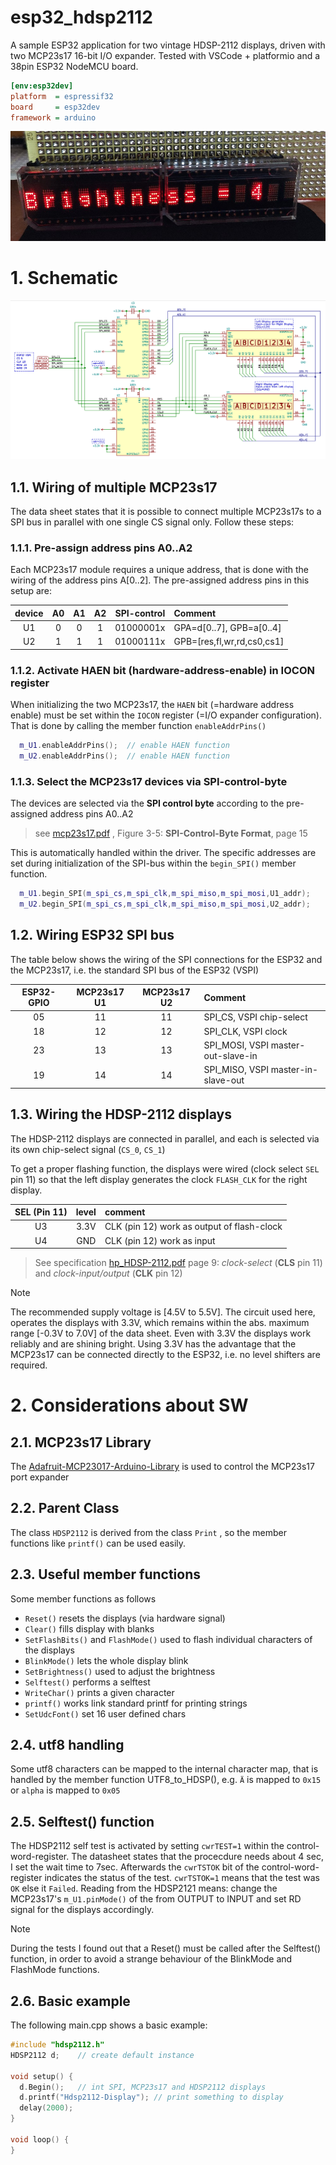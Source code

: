 # esp32_hdsp2112
A sample ESP32 application for two vintage HDSP-2112 displays, driven with two MCP23s17 16-bit I/O expander.
Tested with VSCode + platformio and a 38pin ESP32 NodeMCU board.

```ini
[env:esp32dev]
platform  = espressif32
board     = esp32dev
framework = arduino
```

![hdsp2112_display](doc/hdsp2112_brightness.jpg) 


# 1. Schematic

![schematic](doc/mcp23s17__hdsp2112.png)

## 1.1. Wiring of multiple MCP23s17 
The data sheet states that it is possible to connect multiple MCP23s17s to a SPI bus in parallel with one single CS signal only. Follow these steps:
### 1.1.1. Pre-assign address pins A0..A2
Each MCP23s17 module requires a unique address, that is done with the wiring of the address pins A[0..2]. The pre-assigned address pins in this setup are:

| device | A0 | A1 | A2 | SPI-control | Comment                    |
|:------:|:--:|:--:|:--:|:-----------:|:---------------------------|
| U1     |  0 |  0 |  1 | 01000001x   | GPA=d[0..7], GPB=a[0..4]   |
| U2     |  1 |  1 |  1 | 01000111x   | GPB=[res,fl,wr,rd,cs0,cs1] |


### 1.1.2. Activate HAEN bit (hardware-address-enable) in IOCON register
When initializing the two MCP23s17, the `HAEN` bit (=hardware address enable) must be set within the `IOCON` register (=I/O expander configuration). That is done by calling the member function `enableAddrPins()`
```cpp
  m_U1.enableAddrPins();  // enable HAEN function
  m_U2.enableAddrPins();  // enable HAEN function
```
### 1.1.3. Select the MCP23s17 devices via SPI-control-byte
The devices are selected via the **SPI control byte**  according to the pre-assigned address pins A0..A2

> see [mcp23s17.pdf](doc/mcp23s17.pdf) , Figure 3-5: **SPI-Control-Byte Format**, page 15 

This is automatically handled within the driver. The specific addresses are set during initialization of the SPI-bus within the `begin_SPI()` member function.

```cpp  
  m_U1.begin_SPI(m_spi_cs,m_spi_clk,m_spi_miso,m_spi_mosi,U1_addr);
  m_U2.begin_SPI(m_spi_cs,m_spi_clk,m_spi_miso,m_spi_mosi,U2_addr);
```

## 1.2. Wiring ESP32 SPI bus

The table below shows the wiring of the SPI connections for the ESP32 and the MCP23s17, i.e. the standard SPI bus of the ESP32 (VSPI) 

| ESP32-GPIO | MCP23s17 U1 | MCP23s17 U2 | Comment                       |
|:----------:|:-----------:|:-----------:|:------------------------------|
| 05         | 11          | 11          | SPI_CS,  VSPI chip-select          |
| 18         | 12          | 12          | SPI_CLK, VSPI clock                |
| 23         | 13          | 13          | SPI_MOSI, VSPI master-out-slave-in |
| 19         | 14          | 14          | SPI_MISO, VSPI master-in-slave-out |


## 1.3. Wiring the HDSP-2112 displays
The HDSP-2112 displays are connected in parallel, and each is selected via its own chip-select signal (`CS_0`, `CS_1`)

To get a proper flashing function, the displays were wired (clock select `SEL` pin 11) so that the left display generates the clock `FLASH_CLK` for the right display. 

| SEL (Pin 11) | level | comment |
|:-:|:----:|:---|
| U3| 3.3V |CLK (pin 12) work as output of flash-clock |
| U4| GND  | CLK (pin 12) work as input 

>See specification [hp_HDSP-2112.pdf](doc/hp_HDSP-2112.pdf) page 9:  *clock-select* (**CLS** pin 11) and *clock-input/output* (**CLK**  pin 12) 


> [!NOTE]
> The recommended supply voltage is [4.5V to 5.5V]. The circuit used here, operates the displays with 3.3V, which remains within the abs. maximum range [-0.3V to 7.0V] of the data sheet. Even with 3.3V the displays work reliably and are shining bright. Using 3.3V has the advantage that the MCP23s17 can be connected directly to the ESP32, i.e. no level shifters are required.



# 2. Considerations about SW
## 2.1. MCP23s17 Library
The [Adafruit-MCP23017-Arduino-Library](https://github.com/adafruit/Adafruit-MCP23017-Arduino-Library) is used to control the MCP23s17 port expander

## 2.2. Parent Class
The class `HDSP2112` is derived from the class `Print` , so the member functions like `printf()` can be used easily. 

## 2.3. Useful member functions
Some member functions as follows
 - `Reset()` resets the displays (via hardware signal)
 - `Clear()` fills display with blanks
 -  `SetFlashBits()` and `FlashMode()` used to flash individual characters of the displays
 - `BlinkMode()` lets the whole display blink
 - `SetBrightness()` used to adjust the brightness
 - `Selftest()` performs a selftest 
 - `WriteChar()` prints a given character
 - `printf()` works link standard printf for printing strings
 - `SetUdcFont()` set 16 user defined chars 

## 2.4. utf8 handling
Some utf8 characters can be mapped to the internal character map, that is handled by the member function UTF8_to_HDSP(), e.g. `Ä` is mapped to `0x15` or `alpha` is mapped to `0x05`

## 2.5. Selftest() function
The HDSP2112 self test is activated by setting `cwrTEST=1` within the control-word-register. The datasheet states that the procecdure needs about 4 sec, I set the wait time to 7sec. Afterwards the `cwrTSTOK` bit of the control-word-register indicates the status of the test. `cwrTSTOK=1` means that the test was `OK` else it `Failed`. Reading from the HDSP2121 means: change the MCP23s17's `m_U1.pinMode()` of the from OUTPUT to INPUT and set RD signal for the displays accordingly.

> [!NOTE]
> During the tests I found out that a Reset() must be called after the Selftest() function, in order to avoid a strange behaviour of the BlinkMode and FlashMode functions. 

## 2.6. Basic example
The following main.cpp shows a basic example:

```cpp
#include "hdsp2112.h"
HDSP2112 d;    // create default instance

void setup() {
  d.Begin();   // int SPI, MCP23s17 and HDSP2112 displays
  d.printf("Hdsp2112-Display"); // print something to display
  delay(2000);
}

void loop() {
}

```

